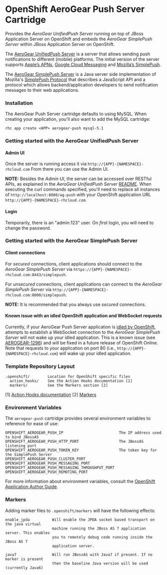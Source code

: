 # OpenShift AeroGear Push Server Cartridge

Provides the _AeroGear UnifiedPush Server_ running on top of JBoss Application Server on OpenShift and embeds the _AeroGear SimplePush Server_ within JBoss Application Server on OpenShift. 

The [AeroGear UnifiedPush Server](https://github.com/aerogear/aerogear-unified-push-server) is a server that allows sending push notifications to different (mobile) platforms. The initial version of the server supports [Apple’s APNs](http://developer.apple.com/library/mac/#documentation/NetworkingInternet/Conceptual/RemoteNotificationsPG/Chapters/ApplePushService.html#//apple_ref/doc/uid/TP40008194-CH100-SW9), [Google Cloud Messaging](http://developer.android.com/google/gcm/index.html) and [Mozilla’s SimplePush](https://wiki.mozilla.org/WebAPI/SimplePush).

The [AeroGear SimplePush Server](https://github.com/aerogear/aerogear-simplepush-server) is a Java server side implementation of Mozilla's [SimplePush Protocol](https://wiki.mozilla.org/WebAPI/SimplePush/Protocol) that describes a JavaScript API and a protocol which allows backend/application developers to send notification messages to their web applications. 

### Installation
The AeroGear Push Server cartridge defaults to using MySQL. When creating your application, you'll also want to add the MySQL cartridge:

```
rhc app create <APP> aerogear-push mysql-5.1
```

### Getting started with the AeroGear UnifiedPush Server

#### Admin UI

Once the server is running access it via ```http://{APP}-{NAMESPACE}-rhcloud.com``` From there you can use the Admin UI. 

**NOTE:** Besides the _Admin UI_, the server can be accessed over RESTful APIs, as explained in the _AeroGear UnifiedPush Server_ [README](https://github.com/aerogear/aerogear-unified-push-server/blob/master/README.md). When executing the curl commands specified, you'll need to replace all instances of ```http://localhost:8080/ag-push``` with your OpenShift application URL ```http://{APP}-{NAMESPACE}-rhcloud.com```. 

#### Login

Temporarily, there is an "admin:123" user.  On _first_ login,  you will need to change the password.

### Getting started with the AeroGear SimplePush Server

#### Client connections

For _secured_ connections, client applications should connect to the _AeroGear SimplePush Server_ via ```https://{APP}-{NAMESPACE}-rhcloud.com:8443/simplepush```.

For _unsecured_ connections, client applications can connect to the _AeroGear SimplePush Server_ via ```http://{APP}-{NAMESPACE}-rhcloud.com:8000/simplepush```.

**NOTE:** It is recommended that you always use _secured_ connections.

#### Known issue with an idled OpenShift application and WebSocket requests

Currently, if your AeroGear Push Server application is [idled by OpenShift](https://www.openshift.com/faq/what-happens-if-my-application-is-not-used-for-a-long-time), attempts to establish a WebSocket connection to the _AeroGear SimplePush Server_ will not wake up your idled application. This is a known issue (see [AEROGEAR-1296](https://issues.jboss.org/browse/AEROGEAR-1296)) and will be fixed in a future release of OpenShift Online. Note that requests to your application on port 80 (i.e., ```http://{APP}-{NAMESPACE}-rhcloud.com```) will wake up your idled application.


### Template Repository Layout

    .openshift/        Location for OpenShift specific files
      action_hooks/    See the Action Hooks documentation [1]
      markers/         See the Markers section [2]

\[1\] [Action Hooks documentation](https://github.com/openshift/origin-server/blob/master/node/README.writing_applications.md#action-hooks)
\[2\] [Markers](#markers)


### Environment Variables

The `aerogear-push` cartridge provides several environment variables to reference for ease
of use:

    OPENSHIFT_AEROGEAR_PUSH_IP                         The IP address used to bind JBossAS
    OPENSHIFT_AEROGEAR_PUSH_HTTP_PORT                  The JBossAS listening port
    OPENSHIFT_AEROGEAR_PUSH_TOKEN_KEY                  The token key for the SimplePush Server
    OPENSHIFT_AEROGEAR_PUSH_CLUSTER_PORT               
    OPENSHIFT_AEROGEAR_PUSH_MESSAGING_PORT             
    OPENSHIFT_AEROGEAR_PUSH_MESSAGING_THROUGHPUT_PORT  
    OPENSHIFT_AEROGEAR_PUSH_REMOTING_PORT              

For more information about environment variables, consult the
[OpenShift Application Author Guide](https://github.com/openshift/origin-server/blob/master/node/README.writing_applications.md).

### Markers

Adding marker files to `.openshift/markers` will have the following effects:

    enable_jpda          Will enable the JPDA socket based transport on the java virtual
                         machine running the JBoss AS 7 application server. This enables
                         you to remotely debug code running inside the JBoss AS 7
                         application server.

    java7                Will run JBossAS with Java7 if present. If no marker is present
                         then the baseline Java version will be used (currently Java6)
